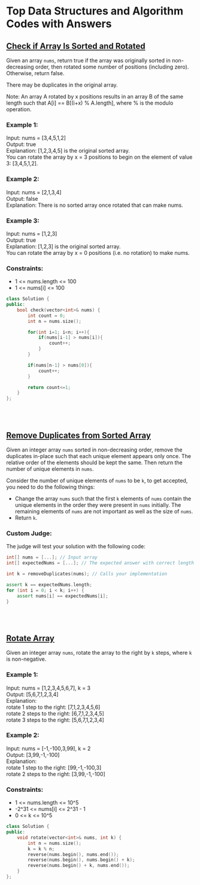 # Top Data Structures and Algorithm Codes with Answers

## [Check if Array Is Sorted and Rotated](https://leetcode.com/problems/check-if-array-is-sorted-and-rotated/description/)

Given an array `nums`, return true if the array was originally sorted in non-decreasing order, then rotated some number of positions (including zero). Otherwise, return false.

There may be duplicates in the original array.

Note: An array A rotated by x positions results in an array B of the same length such that A[i] == B[(i+x) % A.length], where % is the modulo operation.

### Example 1:
Input: nums = [3,4,5,1,2]  
Output: true  
Explanation: [1,2,3,4,5] is the original sorted array.  
You can rotate the array by x = 3 positions to begin on the element of value 3: [3,4,5,1,2].  

### Example 2:
Input: nums = [2,1,3,4]  
Output: false  
Explanation: There is no sorted array once rotated that can make nums.  

### Example 3:
Input: nums = [1,2,3]  
Output: true  
Explanation: [1,2,3] is the original sorted array.  
You can rotate the array by x = 0 positions (i.e. no rotation) to make nums.  

### Constraints:
- 1 <= nums.length <= 100
- 1 <= nums[i] <= 100

```cpp
class Solution {
public:
    bool check(vector<int>& nums) {
        int count = 0;
        int n = nums.size();

        for(int i=1; i<n; i++){
            if(nums[i-1] > nums[i]){
                count++;
            }
        }

        if(nums[n-1] > nums[0]){
            count++;
        }

        return count<=1;
    }
};
```
<br/>
<br/>

## [Remove Duplicates from Sorted Array](https://leetcode.com/problems/remove-duplicates-from-sorted-array/description/)

Given an integer array `nums` sorted in non-decreasing order, remove the duplicates in-place such that each unique element appears only once. The relative order of the elements should be kept the same. Then return the number of unique elements in `nums`.

Consider the number of unique elements of `nums` to be `k`, to get accepted, you need to do the following things:
- Change the array `nums` such that the first `k` elements of `nums` contain the unique elements in the order they were present in `nums` initially. The remaining elements of `nums` are not important as well as the size of `nums`.
- Return `k`.

### Custom Judge:
The judge will test your solution with the following code:
```cpp
int[] nums = [...]; // Input array
int[] expectedNums = [...]; // The expected answer with correct length

int k = removeDuplicates(nums); // Calls your implementation

assert k == expectedNums.length;
for (int i = 0; i < k; i++) {
    assert nums[i] == expectedNums[i];
}
```
<br/>
<br/>

## [Rotate Array](https://leetcode.com/problems/rotate-array/description/)

Given an integer array `nums`, rotate the array to the right by `k` steps, where `k` is non-negative.

### Example 1:
Input: nums = [1,2,3,4,5,6,7], k = 3  
Output: [5,6,7,1,2,3,4]  
Explanation:  
rotate 1 step to the right: [7,1,2,3,4,5,6]  
rotate 2 steps to the right: [6,7,1,2,3,4,5]  
rotate 3 steps to the right: [5,6,7,1,2,3,4]  

### Example 2:
Input: nums = [-1,-100,3,99], k = 2  
Output: [3,99,-1,-100]  
Explanation:  
rotate 1 step to the right: [99,-1,-100,3]  
rotate 2 steps to the right: [3,99,-1,-100]  

### Constraints:
- 1 <= nums.length <= 10^5
- -2^31 <= nums[i] <= 2^31 - 1
- 0 <= k <= 10^5

```cpp
class Solution {
public:
    void rotate(vector<int>& nums, int k) {
        int n = nums.size();
        k = k % n;
        reverse(nums.begin(), nums.end());
        reverse(nums.begin(), nums.begin() + k);
        reverse(nums.begin() + k, nums.end());
    }
};
